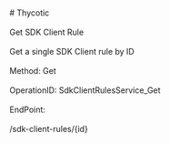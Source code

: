 <br>#     Thycotic</br>
<br>Get SDK Client Rule</br>
<br>Get a single SDK Client rule by ID</br>
<br>Method: Get</br>
<br>OperationID: SdkClientRulesService_Get</br>
<br>EndPoint:</br>
<br>/sdk-client-rules/{id}</br>
